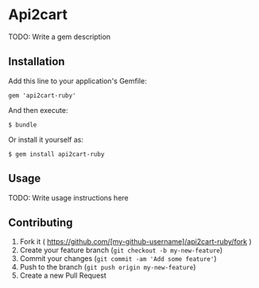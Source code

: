 # Api2cart

TODO: Write a gem description

## Installation

Add this line to your application's Gemfile:

    gem 'api2cart-ruby'

And then execute:

    $ bundle

Or install it yourself as:

    $ gem install api2cart-ruby

## Usage

TODO: Write usage instructions here

## Contributing

1. Fork it ( https://github.com/[my-github-username]/api2cart-ruby/fork )
2. Create your feature branch (`git checkout -b my-new-feature`)
3. Commit your changes (`git commit -am 'Add some feature'`)
4. Push to the branch (`git push origin my-new-feature`)
5. Create a new Pull Request
